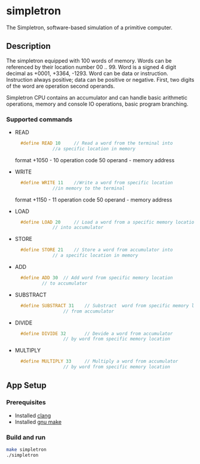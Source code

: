 # simpletron
The Simpletron, software-based simulation of a primitive computer. 

## Description
The simpletron equipped with 100 words of memory. Words can be referenced by their location number 00 .. 99.
Word is a signed 4 digit decimal as +0001, +3364, -1293.
Word can be data or instruction. Instruction always positive; data can be positive or negative. First, two digits of the word are operation second operands. 

Simpletron CPU contains an accumulator and can handle basic arithmetic operations, memory and console IO operations, basic program branching. 

### Supported commands

* READ  
  ```C
	#define READ 10 	// Read a word from the terminal into 
				//a specific location in memory
  ```
   format +1050 - 10 operation code 50 operand - memory address 

* WRITE
  ```C
	#define WRITE 11	//Write a word from specific location
				//in memory to the terminal
  ```
  format +1150 - 11 operation code 50 operand - memory address 

* LOAD
  ```C
	#define LOAD 20		// Load a word from a specific memory location 
		   		// into accumulator
  ```

* STORE
  ```C
	#define STORE 21	// Store a word from accumulator into
				// a specific location in memory
   ```
* ADD
  ```C
	#define ADD 30	// Add word from specific memory location 
			// to accumulator
  ```

* SUBSTRACT
  ```C
	#define SUBSTRACT 31	// Substract  word from specific memory location 
					// from accumulator
  ```
* DIVIDE
  ```C
	#define DIVIDE 32		// Devide a word from accumulator 
					// by word from specific memory location 
  ```
* MULTIPLY
  ```C
	#define MULTIPLY 33		// Multiply a word from accumulator 
					// by word from specific memory location 
  ```

## App Setup

### Prerequisites

* Installed [clang](https://clang.llvm.org/)
* Installed [gnu make](https://www.gnu.org/software/make/)

### Build and run 

```bash
make simpletron
./simpletron
```

